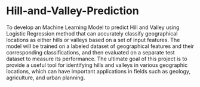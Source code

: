 # Hill-and-Valley-Prediction
To develop an Machine Learning Model to predict Hill and Valley using Logistic Regression method that can accurately classify geographical locations as either hills or valleys based on a set of input features. The model will be trained on a labeled dataset of geographical features and their corresponding classifications, and then evaluated on a separate test dataset to measure its performance. The ultimate goal of this project is to provide a useful tool for identifying hills and valleys in various geographic locations, which can have important applications in fields such as geology, agriculture, and urban planning.
